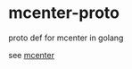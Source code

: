 # mcenter-proto

proto def for mcenter in golang

see [mcenter](https://github.com/hepengvip/mcenter)
